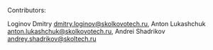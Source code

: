 Contributors:

Loginov Dmitry <dmitry.loginov@skolkovotech.ru>,
Anton Lukashchuk <anton.lukashchuk@skolkovotech.ru>,
Andrei Shadrikov <andrey.shadrikov@skoltech.ru>
